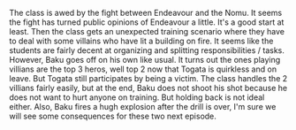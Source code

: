 The class is awed by the fight between Endeavour and the Nomu. It seems the fight has turned public opinions of Endeavour a little. It's a good start at least. Then the class gets an unexpected training scenario where they have to deal with some villains who have lit a building on fire. It seems like the students are fairly decent at organizing and splitting responsibilities / tasks. However, Baku goes off on his own like usual. It turns out the ones playing villians are the top 3 heros, well top 2 now that Togata is quirkless and on leave. But Togata still participates by being a victim. The class handles the 2 villians fairly easily, but at the end, Baku does not shoot his shot because he does not want to hurt anyone on training. But holding back is not ideal either. Also, Baku fires a hugh explosion after the drill is over, I'm sure we will see some consequences for these two next episode.